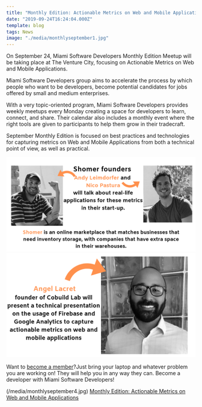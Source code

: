 ```yaml
---
title: "Monthly Edition: Actionable Metrics on Web and Mobile Applications"
date: "2019-09-24T16:24:04.000Z"
template: blog
tags: News
image: "./media/monthlyseptember1.jpg"
---
```



<title-4>On September 24, Miami Software Developers Monthly Edition Meetup will be taking place at The Venture City,  focusing on Actionable Metrics on Web and Mobile Applications.</title-4>

Miami Software Developers group aims to accelerate the process by which people who want to be developers, become potential candidates for jobs offered by small and medium enterprises. 

With a very topic-oriented program, Miami Software Developers provides weekly meetups every Monday creating a space for developers to learn, connect, and share. Their calendar also includes a monthly event where the right tools are given to participants to help them grow in their tradecraft.

September Monthly Edition is focused on best practices and technologies for capturing metrics on Web and Mobile Applications from both a technical point of view, as well as practical.

[![Monthly Meet-Up 2](./media/monthlyseptember2.jpg)](#)
[![Monthly Meet-Up 3](./media/monthlyseptember3.jpg)](#)

Want to [become a member](https://www.meetup.com/Miami-Software-Developers/discussions/)?Just bring your laptop and whatever problem you are working on! They will help you in any way they can. Become a developer with Miami Software Developers!  

(/media/monthlyseptember4.jpg)
[Monthly Edition: Actionable Metrics on Web and Mobile Applications](https://www.meetup.com/Miami-Software-Developers/events/264621834/)

